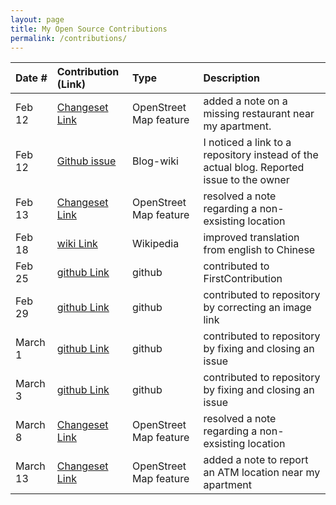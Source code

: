 ```yaml
---
layout: page
title: My Open Source Contributions
permalink: /contributions/
---
```


<!--
Type of the contribution should be "Wikipedia edit", "OpenStreet Map feature", "Documentation", "Course website", "Blog",
"Browse Add-on", etc.

The description should include a brief summary of what you did.

Replace the first row with your own contribution. 

-->





| Date #       | Contribution (Link)  | Type  | Description |
|---|:---|:---|:---|
| Feb 12   | [Changeset Link](https://www.openstreetmap.org/note/2088102)   |  OpenStreet Map feature   |   added a note on a missing restaurant near my apartment.    |
|  Feb 12   |  [Github issue](https://github.com/nyu-ossd-s20/sylviaji-weekly/issues/1#issue-564396862)   |  Blog-wiki   |  I noticed a link to a repository instead of the actual blog. Reported issue to the owner   |
| Feb 13    |   [Changeset Link](https://www.openstreetmap.org/note/1061246)  |  OpenStreet Map feature   |  resolved a note regarding a non-exsisting location    |
| Feb 18    |   [wiki Link](https://en.wikipedia.org/wiki/Tianjin_cuisine)  |  Wikipedia   |  improved translation from english to Chinese    |
| Feb 25    |   [github Link](https://github.com/firstcontributions/first-contributions/pull/25304)  |  github   |  contributed to FirstContribution    |
| Feb 29    |   [github Link](https://github.com/nyu-ossd-s20/evading1998-weekly/issues/1)  |  github   |  contributed to repository by correcting an image link    |
| March 1    |   [github Link](https://github.com/nyu-ossd-s20/evading1998-weekly/issues/2)  |  github   |  contributed to repository by fixing and closing an issue    |
| March 3    |   [github Link](https://github.com/nyu-ossd-s20/evading1998-weekly/issues/3)  |  github   |  contributed to repository by fixing and closing an issue    |
| March 8    |   [Changeset Link](https://www.openstreetmap.org/note/991705)  |  OpenStreet Map feature   |  resolved a note regarding a non-exsisting location    |
| March 13    |   [Changeset Link](https://www.openstreetmap.org/note/2120321)  |  OpenStreet Map feature   |  added a note to report an ATM location near my apartment    |
